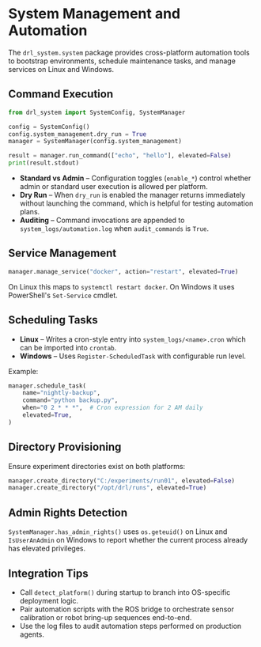 # System Management and Automation

The `drl_system.system` package provides cross-platform automation tools to bootstrap
environments, schedule maintenance tasks, and manage services on Linux and Windows.

## Command Execution

```python
from drl_system import SystemConfig, SystemManager

config = SystemConfig()
config.system_management.dry_run = True
manager = SystemManager(config.system_management)

result = manager.run_command(["echo", "hello"], elevated=False)
print(result.stdout)
```

- **Standard vs Admin** – Configuration toggles (`enable_*`) control whether admin or
  standard user execution is allowed per platform.
- **Dry Run** – When `dry_run` is enabled the manager returns immediately without
  launching the command, which is helpful for testing automation plans.
- **Auditing** – Command invocations are appended to `system_logs/automation.log` when
  `audit_commands` is `True`.

## Service Management

```python
manager.manage_service("docker", action="restart", elevated=True)
```

On Linux this maps to `systemctl restart docker`. On Windows it uses PowerShell's
`Set-Service` cmdlet.

## Scheduling Tasks

- **Linux** – Writes a cron-style entry into `system_logs/<name>.cron` which can be
  imported into `crontab`.
- **Windows** – Uses `Register-ScheduledTask` with configurable run level.

Example:

```python
manager.schedule_task(
    name="nightly-backup",
    command="python backup.py",
    when="0 2 * * *",  # Cron expression for 2 AM daily
    elevated=True,
)
```

## Directory Provisioning

Ensure experiment directories exist on both platforms:

```python
manager.create_directory("C:/experiments/run01", elevated=False)
manager.create_directory("/opt/drl/runs", elevated=True)
```

## Admin Rights Detection

`SystemManager.has_admin_rights()` uses `os.geteuid()` on Linux and `IsUserAnAdmin` on
Windows to report whether the current process already has elevated privileges.

## Integration Tips

- Call `detect_platform()` during startup to branch into OS-specific deployment logic.
- Pair automation scripts with the ROS bridge to orchestrate sensor calibration or robot
  bring-up sequences end-to-end.
- Use the log files to audit automation steps performed on production agents.

